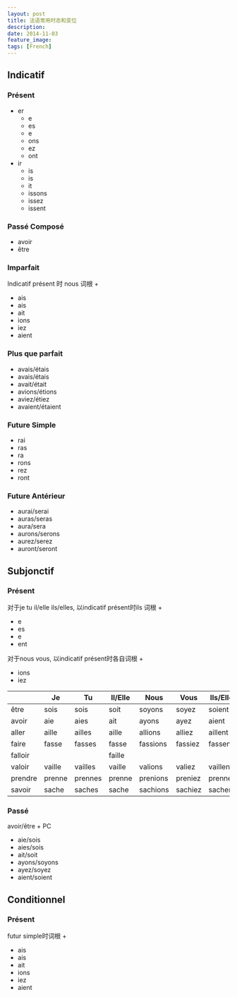 ```yaml
---
layout: post
title: 法语常用时态和变位
description: 
date: 2014-11-03
feature_image:
tags: [French]
---
```


## Indicatif

### Présent
- er
  - e
  - es
  - e
  - ons
  - ez
  - ont
- ir
  - is
  - is
  - it
  - issons
  - issez
  - issent
  
### Passé Composé
- avoir
- être

### Imparfait
Indicatif présent 时 nous 词根 +

- ais
- ais
- ait
- ions
- iez
- aient

### Plus que parfait
- avais/étais
- avais/étais
- avait/était
- avions/étions
- aviez/étiez
- avaient/étaient

### Future Simple
- rai
- ras
- ra
- rons
- rez
- ront

### Future Antérieur
- aurai/serai
- auras/seras
- aura/sera
- aurons/serons
- aurez/serez
- auront/seront

## Subjonctif

### Présent
对于je tu il/elle ils/elles, 以indicatif présent时ils 词根 +

- e
- es
- e
- ent

对于nous vous, 以indicatif présent时各自词根 +
- ions
- iez

|       | Je     | Tu    | Il/Elle | Nous     | Vous    | Ils/Elles |
| ----- | ------ | ----- | ------- | -------- | ------- | --------- |
| être  | sois   | sois  | soit    | soyons   | soyez   | soient    |
| avoir | aie    | aies  | ait     | ayons    | ayez    | aient     |
| aller | aille  | ailles| aille   | allions  | alliez  | aillent   |
| faire | fasse  | fasses| fasse   | fassions | fassiez | fassent   |
|falloir|		|		  | faille | | | |
|valoir | vaille | vailles | vaille | valions | valiez | vaillent |
|prendre| prenne | prennes| prenne | prenions | preniez | prennent |
|savoir| sache | saches | sache | sachions | sachiez | sachent |



### Passé
avoir/être + PC

- aie/sois
- aies/sois
- ait/soit
- ayons/soyons
- ayez/soyez
- aient/soient

## Conditionnel

### Présent
futur simple时词根 + 

- ais
- ais
- ait
- ions
- iez
- aient

